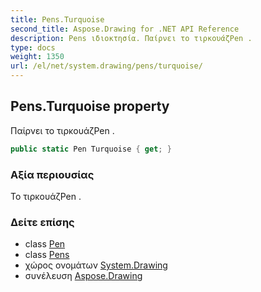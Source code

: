 ```yaml
---
title: Pens.Turquoise
second_title: Aspose.Drawing for .NET API Reference
description: Pens ιδιοκτησία. Παίρνει το τιρκουάζPen .
type: docs
weight: 1350
url: /el/net/system.drawing/pens/turquoise/
---
```

## Pens.Turquoise property

Παίρνει το τιρκουάζPen .

```csharp
public static Pen Turquoise { get; }
```

### Αξία περιουσίας

Το τιρκουάζPen .

### Δείτε επίσης

* class [Pen](../../pen/)
* class [Pens](../)
* χώρος ονομάτων [System.Drawing](../../pens/)
* συνέλευση [Aspose.Drawing](../../../)



